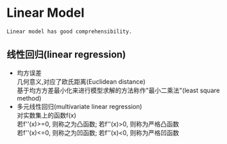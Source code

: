 # Linear Model
    Linear model has good comprehensibility.
## 线性回归(linear regression)
- 均方误差<br/>
几何意义,对应了欧氏距离(Euclidean distance)<br/>
基于均方方差最小化来进行模型求解的方法称作"最小二乘法"(least square method)
- 多元线性回归(multivariate linear regression)<br/>
对实数集上的函数f(x)<br/>
若f''(x)>=0, 则称之为凸函数; 若f''(x)>0, 则称为严格凸函数<br/>
若f''(x)<=0, 则称之为凹函数; 若f''(x)<0, 则称为严格凹函数<br/>



